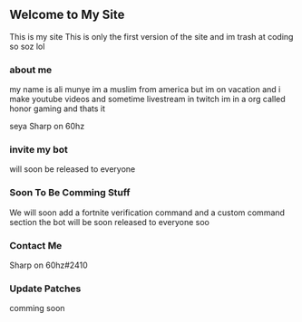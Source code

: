 ## Welcome to My Site
This is my site This is only the first version of the site
and im trash at coding so soz lol

### about me
my name is ali munye im a muslim from america but im on vacation and i make youtube videos and sometime livestream in twitch
im in a org called honor gaming and thats it 

seya Sharp on 60hz

### invite my bot
will soon be released to everyone

### Soon To Be Comming Stuff
We will soon add a fortnite verification command
and a custom command section the bot will be soon released to everyone soo

### Contact Me
Sharp on 60hz#2410

### Update Patches
comming soon
